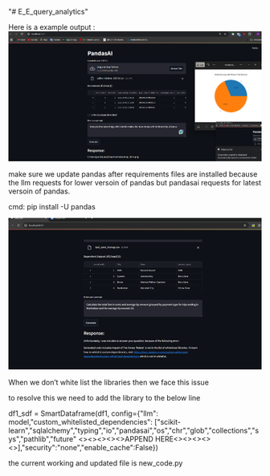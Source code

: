 "# E_E_query_analytics" 


Here is a example output :
![alt text](./ss.png)

make sure we update pandas after requirements files are installed 
because the llm requests for lower versoin of pandas but pandasai requests for latest versoin of pandas.

cmd:
pip install -U pandas

![alt text](./image.png)


When we don’t white list the libraries then we face this issue

to resolve this we need to add the library to the below line

df1_sdf = SmartDataframe(df1, config={"llm": model,"custom_whitelisted_dependencies": ["scikit-learn","sqlalchemy","typing","io","pandasai","os","chr","glob","collections","sys","pathlib","future"     <><><><><>APPEND HERE<><><><><>],"security":"none","enable_cache":False})


the current working and updated file is new_code.py